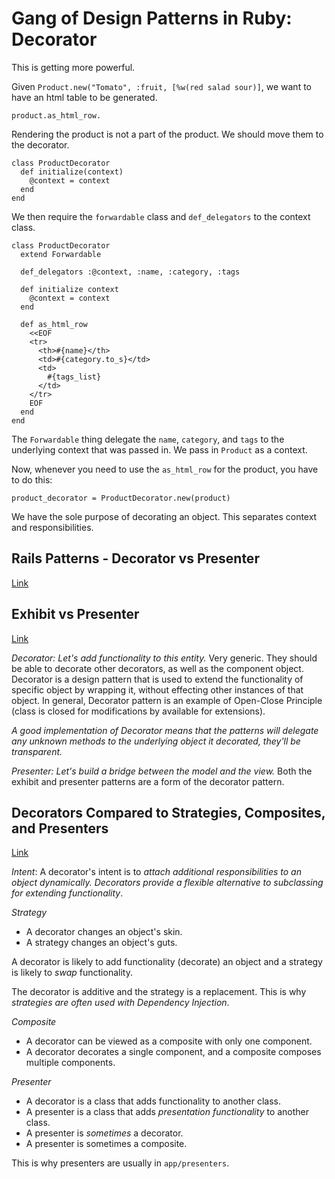 # Gang of Design Patterns in Ruby: Decorator

This is getting more powerful.

Given `Product.new("Tomato", :fruit, [%w(red salad sour)]`, we want to have an html table to be generated.

    product.as_html_row.

Rendering the product is not a part of the product. We should move them to the decorator.

    class ProductDecorator
      def initialize(context)
        @context = context
      end
    end

We then require the `forwardable` class and `def_delegators` to the context class.

    class ProductDecorator
      extend Forwardable

      def_delegators :@context, :name, :category, :tags

      def initialize context
        @context = context
      end

      def as_html_row
        <<EOF
        <tr>
          <th>#{name}</th>
          <td>#{category.to_s}</td>
          <td>
            #{tags_list}
          </td>
        </tr>
        EOF
      end
    end

The `Forwardable` thing delegate the `name`, `category`, and `tags` to the underlying context that was passed in. We pass in `Product` as a context.

Now, whenever you need to use the `as_html_row` for the product, you have to do this:

    product_decorator = ProductDecorator.new(product)

We have the sole purpose of decorating an object. This separates context and responsibilities.


## Rails Patterns - Decorator vs Presenter
[Link](http://stackoverflow.com/questions/7860301/rails-patterns-decorator-vs-presenter)

## Exhibit vs Presenter
[Link](http://mikepackdev.com/blog_posts/31-exhibit-vs-presenter)

*Decorator: Let's add functionality to this entity.* Very generic. They should be able to decorate other decorators, as well as the component object. Decorator is a design pattern that is used to extend the functionality of specific object by wrapping it, without effecting other instances of that object. In general, Decorator pattern is an example of Open-Close Principle (class is closed for modifications by available for extensions).

_A good implementation of Decorator means that the patterns will delegate any unknown methods to the underlying object it decorated, they'll be transparent._

*Presenter: Let's build a bridge between the model and the view.* Both the exhibit and presenter patterns are a form of the decorator pattern.

## Decorators Compared to Strategies, Composites, and Presenters
[Link](http://robots.thoughtbot.com/decorators-compared-to-strategies-composites-and)

*Intent*: A decorator's intent is to *attach additional responsibilities to an object dynamically. Decorators provide a flexible alternative to subclassing for extending functionality*.

*Strategy*

- A decorator changes an object's skin.
- A strategy changes an object's guts.

A decorator is likely to add functionality (decorate) an object and a strategy is likely to *swap* functionality.

The decorator is additive and the strategy is a replacement. This is why _strategies are often used with Dependency Injection_.

*Composite*

- A decorator can be viewed as a composite with only one component.
- A decorator decorates a single component, and a composite composes multiple components.

*Presenter*

- A decorator is a class that adds functionality to another class.
- A presenter is a class that adds *presentation functionality* to another class.
- A presenter is *sometimes* a decorator.
- A presenter is sometimes a composite.

This is why presenters are usually in `app/presenters`.
